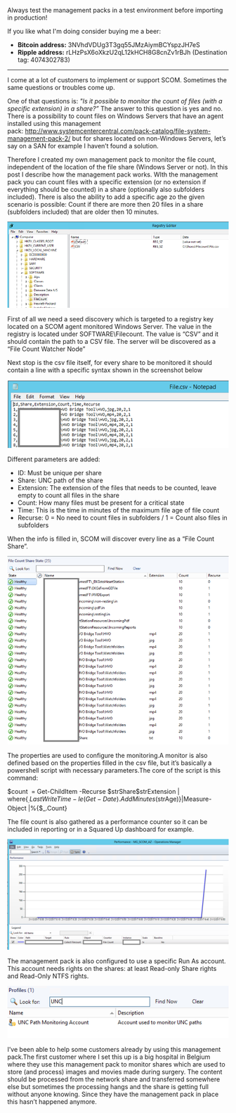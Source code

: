 Always test the management packs in a test environment before importing in production!

If you like what I'm doing consider buying me a beer:
- **Bitcoin address:** 3NVhdVDUg3T3gq55JMzAiymBCYspzJH7eS
- **Ripple address:** rLHzPsX6oXkzU2qL12kHCH8G8cnZv1rBJh (Destination tag: 4074302783)

_______________________________________________________________________

I come at a lot of customers to implement or support SCOM. 
Sometimes the same questions or troubles come up.

One of that questions is: *"Is it possible to monitor the count of files (with a specific extension) in a share?”*
The answer to this question is yes and no. There is a possibility to count files on Windows Servers that have an agent installed using this management pack: http://www.systemcentercentral.com/pack-catalog/file-system-management-pack-2/ but for shares located on non-Windows Servers, let’s say on a SAN for example I haven’t found a solution.

Therefore I created my own management pack to monitor the file count, independent of the location of the file share (Windows Server or not). In this post I describe how the management pack works. WIth the management pack you can count files with a specific extension (or no extension if everything should be counted) in a share (optionally also subfolders included). There is also the ability to add a specific age zo the given scenario is possible: Count if there are more then 20 files in a share (subfolders included) that are older then 10 minutes.

![Alt text](Images/1.png?raw=true "Registry ")

First of all we need a seed discovery which is targeted to a registry key located on a SCOM agent monitored Windows Server. The value in the registry is located under SOFTWARE\Filecount. The value is “CSV” and it should contain the path to a CSV file. The server will be discovered as a “File Count Watcher Node”

Next stop is the csv file itself, for every share to be monitored it should contain a line with a specific syntax shown in the screenshot below

![alt text](Images/2.png?raw=true "CSV" )

Different parameters are added:
- ID: Must be unique per share
- Share: UNC path of the share
- Extension: The extension of the files that needs to be counted, leave empty to count all files in the share
- Count: How many files must be present for a critical state
- Time: This is the time in minutes of the maximum file age of file count
- Recurse: 0 = No need to count files in subfolders / 1 = Count also files in subfolders

When the info is filled in, SCOM will discover every line as a “File Count Share”.

![alt text](Images/3.png?raw=true "Objects" )

The properties are used to configure the monitoring.A monitor is also defined based on the properties filled in the csv file, but it’s basically a powershell script with necessary parameters.The core of the script is this command: 

$count  = Get-ChildItem -Recurse $strShare\$strExtension | where{$_.LastWriteTime -le (Get-Date).AddMinutes($strAge)}|Measure-Object |%{$_.Count}

The file count is also gathered as a performance counter so it can be included in reporting or in a Squared Up dashboard for example.

![alt text](Images/5.png?raw=true "Perf" )

The management pack is also configured to use a specific Run As account. This account needs rights on the shares: at least Read-only Share rights and Read-Only NTFS rights.

![alt text](Images/4.png?raw=true "User" )

I’ve been able to help some customers already by using this management pack.The first customer where I set this up is a big hospital in Belgium where they use this management pack to monitor shares which are used to store (and process) images and movies made during surgery. The content should be processed from the network share and transferred somewhere else but sometimes the processing hangs and the share is getting full without anyone knowing. Since they have the management pack in place this hasn’t happened anymore.
